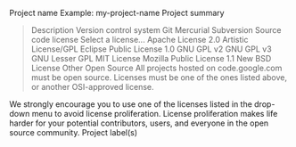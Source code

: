 Project name
Example: my-project-name Project summary
> Description
> Version control system  Git
> Mercurial
> Subversion
Source code license  Select a license...  Apache License 2.0  Artistic License/GPL  Eclipse Public License 1.0  GNU GPL v2  GNU GPL v3  GNU Lesser GPL  MIT License  Mozilla Public License 1.1  New BSD License  Other Open Source
All projects hosted on code.google.com must be open source. Licenses must be one of the ones listed above, or another OSI-approved license.

We strongly encourage you to use one of the licenses listed in the drop-down menu to avoid license proliferation. License proliferation makes life harder for your potential contributors, users, and everyone in the open source community.
Project label(s)